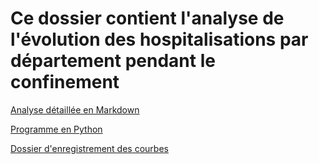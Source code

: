 # Ce dossier contient l'analyse de l'évolution des hospitalisations par département pendant le confinement 

[Analyse détaillée en Markdown](https://github.com/smarcovici/Covid_19/blob/master/Analyse_confinement/Evolution_confinement.md)

[Programme en Python](https://github.com/smarcovici/Covid_19/blob/master/Analyse_confinement/Evolution_confinement.ipynb)

[Dossier d'enregistrement des courbes](https://github.com/smarcovici/Covid_19/tree/master/Analyse_confinement/Images)

